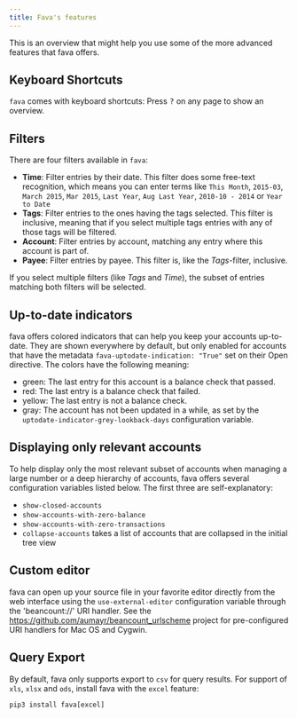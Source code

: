 ```yaml
---
title: Fava's features
---
```


This is an overview that might help you use some of the more advanced features
that fava offers.

## Keyboard Shortcuts

`fava` comes with keyboard shortcuts: Press <kbd>?</kbd> on any page to show an
overview.

## Filters

There are four filters available in `fava`:

- **Time**: Filter entries by their date. This filter does some free-text
  recognition, which means you can enter terms like `This Month`, `2015-03`,
  `March 2015`, `Mar 2015`, `Last Year`, `Aug Last Year`, `2010-10 - 2014` or
  `Year to Date`
- **Tags**: Filter entries to the ones having the tags selected. This filter is
  inclusive, meaning that if you select multiple tags entries with any of those
  tags will be filtered.
- **Account**: Filter entries by account, matching any entry where this account
  is part of.
- **Payee**: Filter entries by payee. This filter is, like the *Tags*-filter,
  inclusive.

If you select multiple filters (like *Tags* and *Time*), the subset of entries
matching both filters will be selected.

## Up-to-date indicators

fava offers colored indicators that can help you keep your accounts up-to-date.
They are shown everywhere by default, but only enabled for accounts that have
the metadata `fava-uptodate-indication: "True"` set on their Open directive.
The colors have the following meaning:

- green: The last entry for this account is a balance check that passed.
- red: The last entry is a balance check that failed.
- yellow: The last entry is not a balance check.
- gray: The account has not been updated in a while, as set by the
  `uptodate-indicator-grey-lookback-days` configuration variable.

## Displaying only relevant accounts

To help display only the most relevant subset of accounts when managing a large number
or a deep hierarchy of accounts, fava offers several configuration variables listed
below. The first three are self-explanatory:

- `show-closed-accounts`
- `show-accounts-with-zero-balance`
- `show-accounts-with-zero-transactions`
- `collapse-accounts` takes a list of accounts that are collapsed in the initial tree view

## Custom editor

fava can open up your source file in your favorite editor directly from the web
interface using the `use-external-editor` configuration variable through the
'beancount://' URI handler. See the https://github.com/aumayr/beancount_urlscheme
project for pre-configured URI handlers for Mac OS and Cygwin.

## Query Export

By default, fava only supports export to `csv` for query results. For support
of `xls`, `xlsx` and `ods`, install fava with the `excel` feature:

    pip3 install fava[excel]
